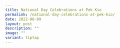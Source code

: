 ```yaml
---
title: National Day Celebrations at Pek Kio
permalink: /national-day-celebrations-at-pek-kio/
date: 2022-08-09
layout: post
description: ""
image: ""
variant: tiptap
---
```

